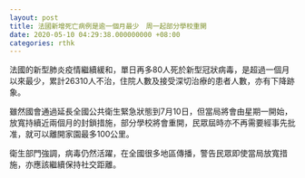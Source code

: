 ```yaml
---
layout: post
title: 法國新增死亡病例是逾一個月最少　周一起部分學校重開
date: 2020-05-10 04:29:38.000000000 +08:00
categories: rthk
---
```


法國的新型肺炎疫情繼續緩和，單日再多80人死於新型冠狀病毒，是超過一個月以來最少，累計26310人不治，住院人數及接受深切治療的患者人數，亦有下降跡象。

雖然國會通過延長全國公共衛生緊急狀態到7月10日，但當局將會由星期一開始，放寬持續近兩個月的封鎖措施，部分學校將會重開，民眾屆時亦不再需要經事先批准，就可以離開家園最多100公里。

衛生部門強調，病毒仍然活躍，在全國很多地區傳播，警告民眾即使當局放寬措施，亦應該繼續保持社交距離。
